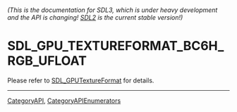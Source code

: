 ###### (This is the documentation for SDL3, which is under heavy development and the API is changing! [SDL2](https://wiki.libsdl.org/SDL2/) is the current stable version!)
# SDL_GPU_TEXTUREFORMAT_BC6H_RGB_UFLOAT

Please refer to [SDL_GPUTextureFormat](SDL_GPUTextureFormat) for details.

----
[CategoryAPI](CategoryAPI), [CategoryAPIEnumerators](CategoryAPIEnumerators)

